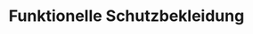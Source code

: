 ---
title: "Funktionelle Schutzbekleidung"
url: /zella-mehlis/funktionelle-schutzbekleidung/
shop: Kleidung
---